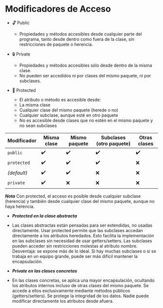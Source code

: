 # Modificadores de Acceso

- 🔓 Public
  - Propiedades y métodos accesibles desde cualquier parte del programa, tanto desde dentro como fuera de la clase, sin restricciones de paquete o herencia.

- 🔒 Private
  - Propiedades y métodos accesibles sólo desde dentro de la misma clase.
  - No pueden ser accedidos ni por clases del mismo paquete, ni por subclases.

- 🔐 Protected
  - El atributo o método es accesible desde:
  - La misma clase
  - Cualquier clase del mismo paquete (herede o no)
  - Cualquier subclase, aunque esté en otro paquete
  - No es accesible desde clases que no estén en el mismo paquete y no sean subclases

| Modificador  | Misma clase | Mismo paquete | Subclases (otro paquete) | Otras clases |
|--------------|-------------|----------------|---------------------------|---------------|
| `public`     | ✔️          | ✔️             | ✔️                        | ✔️            |
| `protected`  | ✔️          | ✔️             | ✔️                        | ❌            |
| *(default)*  | ✔️          | ✔️             | ❌                        | ❌            |
| `private`    | ✔️          | ❌             | ❌                        | ❌            |

***Nota***
Con protected, el acceso es posible desde cualquier subclase (herencia) y también desde cualquier clase del mismo paquete, aunque no haya herencia.

- ***Protected en la clase abstracta***
- Las clases abstractas están pensadas para ser extendidas, no usadas directamente. Usar protected permite que las subclases accedan directamente a los atributos heredados. Esto facilita la implementación en las subclases sin necesidad de usar getters/setters. Las subclases pueden acceder sin restricciones molestas al atributo nombre. Desventaja: se expone más de lo ideal. Si hay muchas subclases o si se trabaja en un equipo grande, puede ser más difícil mantener la encapsulación.

- ***Private en las clases concretas***
- En las clases concretas, se aplica una mayor encapsulación, ocultando los atributos internos incluso de otras clases del mismo paquete. Se accede a ellos exclusivamente mediante métodos públicos (getters/setters). Se protege la integridad de los datos. Nadie puede modificar directamente los atributos desde afuera.
